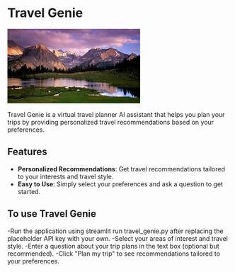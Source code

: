 # Travel Genie

![Travel Genie Banner](travel.jpg)

Travel Genie is a virtual travel planner AI assistant that helps you plan your trips by providing personalized travel recommendations based on your preferences.

## Features

- **Personalized Recommendations**: Get travel recommendations tailored to your interests and travel style.
- **Easy to Use**: Simply select your preferences and ask a question to get started.

## To use Travel Genie

-Run the application using streamlit run travel_genie.py after replacing the placeholder API key with your own.
-Select your areas of interest and travel style.
-Enter a question about your trip plans in the text box (optional but recommended).
-Click "Plan my trip" to see recommendations tailored to your preferences.
